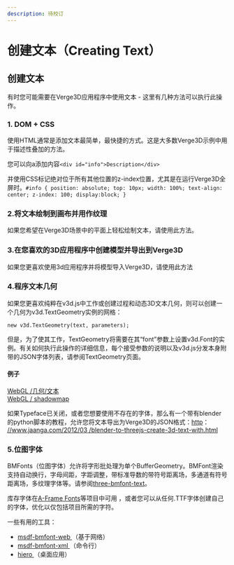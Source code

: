```yaml
---
description: 待校订
---
```


# 创建文本（Creating Text）



## 创建文本

有时您可能需要在Verge3D应用程序中使用文本 - 这里有几种方法可以执行此操作。

### 1. DOM + CSS

使用HTML通常是添加文本最简单，最快捷的方式。这是大多数Verge3D示例中用于描述性叠加的方法。

您可以向a添加内容`<div id="info">Description</div>`

并使用CSS标记绝对位于所有其他位置的z-index位置，尤其是在运行Verge3D全屏时。`#info { position: absolute; top: 10px; width: 100%; text-align: center; z-index: 100; display:block; }`

### 2.将文本绘制到画布并用作纹理

如果您希望在Verge3D场景中的平面上轻松绘制文本，请使用此方法。

### 3.在您喜欢的3D应用程序中创建模型并导出到Verge3D

如果您更喜欢使用3d应用程序并将模型导入Verge3D，请使用此方法

### 4.程序文本几何

如果您更喜欢纯粹在v3d.js中工作或创建过程和动态3D文本几何，则可以创建一个几何为v3d.TextGeometry实例的网格：

`new v3d.TextGeometry(text, parameters);`

但是，为了使其工作，TextGeometry将需要在其“font”参数上设置v3d.Font的实例。有关如何执行此操作的详细信息，每个接受参数的说明以及v3d.js分发本身附带的JSON字体列表，请参阅TextGeometry页面。

#### 例子

[WebGL /几何/文本](https://cdn.soft8soft.com/demo/examples/index.html#webgl_geometry_text)  
[WebGL / shadowmap](https://cdn.soft8soft.com/demo/examples/index.html#webgl_shadowmap)

如果Typeface已关闭，或者您想要使用不存在的字体，那么有一个带有blender的python脚本的教程，允许您将文本导出为Verge3D的JSON格式：[http](http://www.jaanga.com/2012/03/blender-to-threejs-create-3d-text-with.html)： [//www.jaanga.com/2012/03 /blender-to-threejs-create-3d-text-with.html](http://www.jaanga.com/2012/03/blender-to-threejs-create-3d-text-with.html)

### 5.位图字体

BMFonts（位图字体）允许将字形批处理为单个BufferGeometry。BMFont渲染支持自动换行，字母间距，字距调整，带标准导数的带符号距离场，多通道有符号距离场，多纹理字体等。请参阅[three-bmfont-text](https://github.com/Jam3/three-bmfont-text)。

库存字体在[A-Frame Fonts](https://github.com/etiennepinchon/aframe-fonts)等项目中可用 ，或者您可以从任何.TTF字体创建自己的字体，优化以仅包括项目所需的字符。

一些有用的工具：

* [msdf-bmfont-web ](http://msdf-bmfont.donmccurdy.com/)（基于网络）
* [msdf-bmfont-xml ](https://github.com/soimy/msdf-bmfont-xml)（命令行）
* [hiero ](https://github.com/libgdx/libgdx/wiki/Hiero)（桌面应用）


